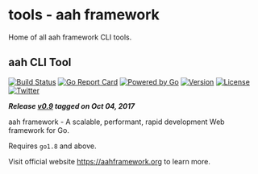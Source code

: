 # tools - aah framework

Home of all aah framework CLI tools.

## aah CLI Tool
[![Build Status](https://travis-ci.org/go-aah/tools.svg?branch=master)](https://travis-ci.org/go-aah/tools) [![Go Report Card](https://goreportcard.com/badge/aahframework.org/tools.v0)](https://goreportcard.com/report/aahframework.org/tools.v0/aah)
 [![Powered by Go](https://img.shields.io/badge/powered_by-go-blue.svg)](https://golang.org)
 [![Version](https://img.shields.io/badge/version-0.9-blue.svg)](https://github.com/go-aah/tools/releases/latest)
 [![License](https://img.shields.io/github/license/go-aah/tools.svg)](LICENSE) [![Twitter](https://img.shields.io/badge/twitter-@aahframework-55acee.svg)](https://twitter.com/aahframework)

***Release [v0.9](https://github.com/go-aah/tools/releases/latest)  tagged on Oct 04, 2017***

aah framework - A scalable, performant, rapid development Web framework for Go.

Requires `go1.8` and above.

Visit official website https://aahframework.org to learn more.
